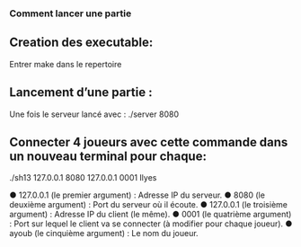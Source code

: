 ### Comment lancer une partie


## Creation des executable:

Entrer make dans le repertoire

## Lancement d’une partie :

Une fois le serveur lancé avec :
./server 8080

## Connecter 4 joueurs avec cette commande dans un nouveau terminal pour chaque:

./sh13 127.0.0.1 8080 127.0.0.1 0001 Ilyes

● 127.0.0.1 (le premier argument) : Adresse IP du serveur.
● 8080 (le deuxième argument) : Port du serveur où il écoute.
● 127.0.0.1 (le troisième argument) : Adresse IP du client (le même).
● 0001 (le quatrième argument) : Port sur lequel le client va se connecter (à modifier pour chaque joueur).
● ayoub (le cinquième argument) : Le nom du joueur.